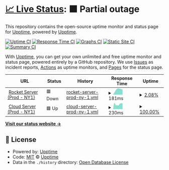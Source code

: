 # [📈 Live Status](https://status.landit.pe): <!--live status--> **🟧 Partial outage**

This repository contains the open-source uptime monitor and status page for [Upptime](https://upptime.js.org), powered by [Upptime](https://github.com/upptime/upptime).

[![Uptime CI](https://github.com/LANDIT2021/status-page/workflows/Uptime%20CI/badge.svg)](https://github.com/LANDIT2021/status-page/actions?query=workflow%3A%22Uptime+CI%22)
[![Response Time CI](https://github.com/LANDIT2021/status-page/workflows/Response%20Time%20CI/badge.svg)](https://github.com/LANDIT2021/status-page/actions?query=workflow%3A%22Response+Time+CI%22)
[![Graphs CI](https://github.com/LANDIT2021/status-page/workflows/Graphs%20CI/badge.svg)](https://github.com/LANDIT2021/status-page/actions?query=workflow%3A%22Graphs+CI%22)
[![Static Site CI](https://github.com/LANDIT2021/status-page/workflows/Static%20Site%20CI/badge.svg)](https://github.com/LANDIT2021/status-page/actions?query=workflow%3A%22Static+Site+CI%22)
[![Summary CI](https://github.com/LANDIT2021/status-page/workflows/Summary%20CI/badge.svg)](https://github.com/LANDIT2021/status-page/actions?query=workflow%3A%22Summary+CI%22)

With [Upptime](https://upptime.js.org), you can get your own unlimited and free uptime monitor and status page, powered entirely by a GitHub repository. We use [Issues](https://github.com/upptime/upptime/issues) as incident reports, [Actions](https://github.com/LANDIT2021/status-page/actions) as uptime monitors, and [Pages](https://status.landit.pe) for the status page.

<!--start: status pages-->
<!-- This summary is generated by Upptime (https://github.com/upptime/upptime) -->
<!-- Do not edit this manually, your changes will be overwritten -->
<!-- prettier-ignore -->
| URL | Status | History | Response Time | Uptime |
| --- | ------ | ------- | ------------- | ------ |
| <img alt="" src="https://icons.duckduckgo.com/ip3/rocket.landit.pe.ico" height="13"> [Rocket Server (Prod - NY1)](http://rocket.landit.pe) | 🟥 Down | [rocket-server-prod-ny-1.yml](https://github.com/LANDIT2021/status-page/commits/HEAD/history/rocket-server-prod-ny-1.yml) | <details><summary><img alt="Response time graph" src="./graphs/rocket-server-prod-ny-1/response-time-week.png" height="20"> 181ms</summary><br><a href="https://status.landit.pe/history/rocket-server-prod-ny-1"><img alt="Response time 175" src="https://img.shields.io/endpoint?url=https%3A%2F%2Fraw.githubusercontent.com%2FLANDIT2021%2Fstatus-page%2FHEAD%2Fapi%2Frocket-server-prod-ny-1%2Fresponse-time.json"></a><br><a href="https://status.landit.pe/history/rocket-server-prod-ny-1"><img alt="24-hour response time 0" src="https://img.shields.io/endpoint?url=https%3A%2F%2Fraw.githubusercontent.com%2FLANDIT2021%2Fstatus-page%2FHEAD%2Fapi%2Frocket-server-prod-ny-1%2Fresponse-time-day.json"></a><br><a href="https://status.landit.pe/history/rocket-server-prod-ny-1"><img alt="7-day response time 181" src="https://img.shields.io/endpoint?url=https%3A%2F%2Fraw.githubusercontent.com%2FLANDIT2021%2Fstatus-page%2FHEAD%2Fapi%2Frocket-server-prod-ny-1%2Fresponse-time-week.json"></a><br><a href="https://status.landit.pe/history/rocket-server-prod-ny-1"><img alt="30-day response time 152" src="https://img.shields.io/endpoint?url=https%3A%2F%2Fraw.githubusercontent.com%2FLANDIT2021%2Fstatus-page%2FHEAD%2Fapi%2Frocket-server-prod-ny-1%2Fresponse-time-month.json"></a><br><a href="https://status.landit.pe/history/rocket-server-prod-ny-1"><img alt="1-year response time 175" src="https://img.shields.io/endpoint?url=https%3A%2F%2Fraw.githubusercontent.com%2FLANDIT2021%2Fstatus-page%2FHEAD%2Fapi%2Frocket-server-prod-ny-1%2Fresponse-time-year.json"></a></details> | <details><summary><a href="https://status.landit.pe/history/rocket-server-prod-ny-1">2.08%</a></summary><a href="https://status.landit.pe/history/rocket-server-prod-ny-1"><img alt="All-time uptime 86.24%" src="https://img.shields.io/endpoint?url=https%3A%2F%2Fraw.githubusercontent.com%2FLANDIT2021%2Fstatus-page%2FHEAD%2Fapi%2Frocket-server-prod-ny-1%2Fuptime.json"></a><br><a href="https://status.landit.pe/history/rocket-server-prod-ny-1"><img alt="24-hour uptime 0.00%" src="https://img.shields.io/endpoint?url=https%3A%2F%2Fraw.githubusercontent.com%2FLANDIT2021%2Fstatus-page%2FHEAD%2Fapi%2Frocket-server-prod-ny-1%2Fuptime-day.json"></a><br><a href="https://status.landit.pe/history/rocket-server-prod-ny-1"><img alt="7-day uptime 2.08%" src="https://img.shields.io/endpoint?url=https%3A%2F%2Fraw.githubusercontent.com%2FLANDIT2021%2Fstatus-page%2FHEAD%2Fapi%2Frocket-server-prod-ny-1%2Fuptime-week.json"></a><br><a href="https://status.landit.pe/history/rocket-server-prod-ny-1"><img alt="30-day uptime 54.17%" src="https://img.shields.io/endpoint?url=https%3A%2F%2Fraw.githubusercontent.com%2FLANDIT2021%2Fstatus-page%2FHEAD%2Fapi%2Frocket-server-prod-ny-1%2Fuptime-month.json"></a><br><a href="https://status.landit.pe/history/rocket-server-prod-ny-1"><img alt="1-year uptime 86.24%" src="https://img.shields.io/endpoint?url=https%3A%2F%2Fraw.githubusercontent.com%2FLANDIT2021%2Fstatus-page%2FHEAD%2Fapi%2Frocket-server-prod-ny-1%2Fuptime-year.json"></a></details>
| <img alt="" src="https://icons.duckduckgo.com/ip3/app.landit.pe.ico" height="13"> [Cloud Server (Prod - NY1)](http://app.landit.pe) | 🟩 Up | [cloud-server-prod-ny-1.yml](https://github.com/LANDIT2021/status-page/commits/HEAD/history/cloud-server-prod-ny-1.yml) | <details><summary><img alt="Response time graph" src="./graphs/cloud-server-prod-ny-1/response-time-week.png" height="20"> 230ms</summary><br><a href="https://status.landit.pe/history/cloud-server-prod-ny-1"><img alt="Response time 258" src="https://img.shields.io/endpoint?url=https%3A%2F%2Fraw.githubusercontent.com%2FLANDIT2021%2Fstatus-page%2FHEAD%2Fapi%2Fcloud-server-prod-ny-1%2Fresponse-time.json"></a><br><a href="https://status.landit.pe/history/cloud-server-prod-ny-1"><img alt="24-hour response time 268" src="https://img.shields.io/endpoint?url=https%3A%2F%2Fraw.githubusercontent.com%2FLANDIT2021%2Fstatus-page%2FHEAD%2Fapi%2Fcloud-server-prod-ny-1%2Fresponse-time-day.json"></a><br><a href="https://status.landit.pe/history/cloud-server-prod-ny-1"><img alt="7-day response time 230" src="https://img.shields.io/endpoint?url=https%3A%2F%2Fraw.githubusercontent.com%2FLANDIT2021%2Fstatus-page%2FHEAD%2Fapi%2Fcloud-server-prod-ny-1%2Fresponse-time-week.json"></a><br><a href="https://status.landit.pe/history/cloud-server-prod-ny-1"><img alt="30-day response time 246" src="https://img.shields.io/endpoint?url=https%3A%2F%2Fraw.githubusercontent.com%2FLANDIT2021%2Fstatus-page%2FHEAD%2Fapi%2Fcloud-server-prod-ny-1%2Fresponse-time-month.json"></a><br><a href="https://status.landit.pe/history/cloud-server-prod-ny-1"><img alt="1-year response time 258" src="https://img.shields.io/endpoint?url=https%3A%2F%2Fraw.githubusercontent.com%2FLANDIT2021%2Fstatus-page%2FHEAD%2Fapi%2Fcloud-server-prod-ny-1%2Fresponse-time-year.json"></a></details> | <details><summary><a href="https://status.landit.pe/history/cloud-server-prod-ny-1">100.00%</a></summary><a href="https://status.landit.pe/history/cloud-server-prod-ny-1"><img alt="All-time uptime 100.00%" src="https://img.shields.io/endpoint?url=https%3A%2F%2Fraw.githubusercontent.com%2FLANDIT2021%2Fstatus-page%2FHEAD%2Fapi%2Fcloud-server-prod-ny-1%2Fuptime.json"></a><br><a href="https://status.landit.pe/history/cloud-server-prod-ny-1"><img alt="24-hour uptime 100.00%" src="https://img.shields.io/endpoint?url=https%3A%2F%2Fraw.githubusercontent.com%2FLANDIT2021%2Fstatus-page%2FHEAD%2Fapi%2Fcloud-server-prod-ny-1%2Fuptime-day.json"></a><br><a href="https://status.landit.pe/history/cloud-server-prod-ny-1"><img alt="7-day uptime 100.00%" src="https://img.shields.io/endpoint?url=https%3A%2F%2Fraw.githubusercontent.com%2FLANDIT2021%2Fstatus-page%2FHEAD%2Fapi%2Fcloud-server-prod-ny-1%2Fuptime-week.json"></a><br><a href="https://status.landit.pe/history/cloud-server-prod-ny-1"><img alt="30-day uptime 100.00%" src="https://img.shields.io/endpoint?url=https%3A%2F%2Fraw.githubusercontent.com%2FLANDIT2021%2Fstatus-page%2FHEAD%2Fapi%2Fcloud-server-prod-ny-1%2Fuptime-month.json"></a><br><a href="https://status.landit.pe/history/cloud-server-prod-ny-1"><img alt="1-year uptime 100.00%" src="https://img.shields.io/endpoint?url=https%3A%2F%2Fraw.githubusercontent.com%2FLANDIT2021%2Fstatus-page%2FHEAD%2Fapi%2Fcloud-server-prod-ny-1%2Fuptime-year.json"></a></details>

<!--end: status pages-->

[**Visit our status website →**](https://status.landit.pe)

## 📄 License

- Powered by: [Upptime](https://github.com/upptime/upptime)
- Code: [MIT](./LICENSE) © [Upptime](https://upptime.js.org)
- Data in the `./history` directory: [Open Database License](https://opendatacommons.org/licenses/odbl/1-0/)
